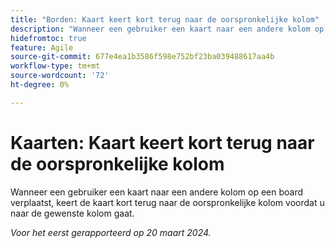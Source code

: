 ```yaml
---
title: "Borden: Kaart keert kort terug naar de oorspronkelijke kolom"
description: "Wanneer een gebruiker een kaart naar een andere kolom op een board verplaatst, keert de kaart kort terug naar de oorspronkelijke kolom voordat u naar de gewenste kolom gaat."
hidefromtoc: true
feature: Agile
source-git-commit: 677e4ea1b3586f598e752bf23ba039488617aa4b
workflow-type: tm+mt
source-wordcount: '72'
ht-degree: 0%

---
```



# Kaarten: Kaart keert kort terug naar de oorspronkelijke kolom

Wanneer een gebruiker een kaart naar een andere kolom op een board verplaatst, keert de kaart kort terug naar de oorspronkelijke kolom voordat u naar de gewenste kolom gaat.

_Voor het eerst gerapporteerd op 20 maart 2024._
